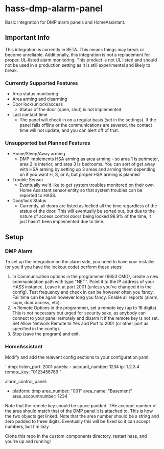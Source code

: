 # hass-dmp-alarm-panel

Basic integration for DMP alarm panels and HomeAssistant.

## Important Info
This integration is currently in BETA. This means things may break or become unreliable. Additionally, this integration is not a replacement for proper, UL-listed alarm monitoring. This product is not UL listed and should not be used in a production setting as it is still experimental and likely to break.
### Currently Supported Features
* Area status monitoring
* Area arming and disarming
* Door lock/unlock/access
    * Status of the door (open, shut) is not implemented
* Last contact time
    * The panel will check in on a regular basis (set in the settings). If the panel falls offline or the communications are severed, the contact time will not update, and you can alert off of that.

### Unsupported but Planned Features
* Home/Sleep/Away arming
    * DMP implements HSA arming as area arming - so area 1 is perimeter, area 2 is interior, and area 3 is bedrooms. You can sort of get away with HSA arming by setting up 3 areas and arming them depending on if you want H, S, or A; but proper HSA arming is planned
* Trouble Sensor
    * Eventually we'd like to get system troubles monitored on their own Home Assistant sensor entity so that system troubles can be reported to HASS.
* Door/lock Status
    * Currently, all doors are listed as locked all the time regardless of the status of the door. This will eventually be sorted out, but due to the nature of access control doors being locked 99.9% of the time, it just hasn't been implemented due to time.

## Setup
### DMP Alarm
To set up the integration on the alarm side, you need to have your installer (or you if you have the lockout code) perform these steps:
1. In Communication options in the programmer (6653 CMD), create a new communication path with type "NET". Point it to the IP address of your HASS instance. Leave it at port 2001 (unless you've changed it in the config). Test frequency and check in can be however often you fancy. Fail time can be again however long you fancy. Enable all reports (alarm, supv, door access, etc).
2. In Remote Options in the programmer, set a remote key (up to 16 digits). This is not necessary but urged for security sake, as anybody can connect to your panel remotely and disarm it if the remote key is not set. Set Allow Network Remote to Yes and Port to 2001 (or other port as specified in the config).
3. Stop (save the program) and exit.

### HomeAssistant
Modify and add the relevant config sections to your configuration.yaml:

`
dmp:
  listen_port: 2001
  panels:
    - account_number: 1234
      ip: 1.2.3.4
      remote_key: "0123456789      "

alarm_control_panel:
  - platform: dmp
    area_number: "001"
    area_name: "Basement"
    area_accountnumber: 1234
`

Note that the remote key should be space padded. THe account number of the area should match that of the DMP panel it is attached to. This is how the two objects get linked.
Note that the area number should be a string and zero padded to three digits. Eventually this will be fixed so it can accept numbers, but I'm lazy

Clone this repo in the custom_components directory, restart hass, and you're up and running!
